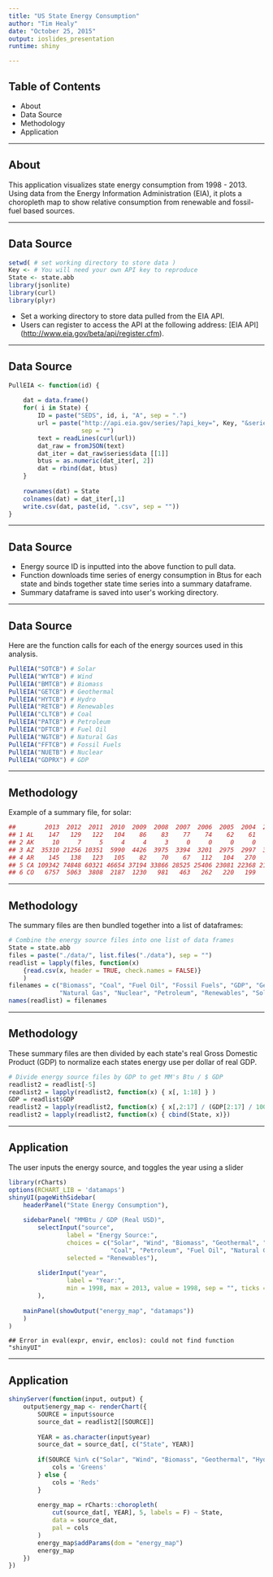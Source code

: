 ```yaml
---
title: "US State Energy Consumption"
author: "Tim Healy"
date: "October 25, 2015"
output: ioslides_presentation
runtime: shiny

---
```

## Table of Contents
- About
- Data Source
- Methodology
- Application

---
## About
This application visualizes state energy consumption from 1998 - 2013. Using data from the Energy Information Administration (EIA), it plots a choropleth map to show relative consumption from renewable and fossil-fuel based sources.

---
## Data Source

```r
setwd( # set working directory to store data )
Key <- # You will need your own API key to reproduce
State <- state.abb
library(jsonlite)
library(curl)
library(plyr)
```
- Set a working directory to store data pulled from the EIA API. 
- Users can register to access the API at the following address: [EIA API] (http://www.eia.gov/beta/api/register.cfm).

---
## Data Source

```r
PullEIA <- function(id) {
    
    dat = data.frame()
    for( i in State) {
        ID = paste("SEDS", id, i, "A", sep = ".")
        url = paste("http://api.eia.gov/series/?api_key=", Key, "&series_id=", ID,  
                    sep = "")
        text = readLines(curl(url))
        dat_raw = fromJSON(text)
        dat_iter = dat_raw$series$data [[1]]
        btus = as.numeric(dat_iter[, 2])
        dat = rbind(dat, btus)
    }
    
    rownames(dat) = State
    colnames(dat) = dat_iter[,1]
    write.csv(dat, paste(id, ".csv", sep = ""))
}
```

---
## Data Source
- Energy source ID is inputted into the above function to pull data. 
- Function downloads time series of energy consumption in Btus for each state and binds together state time series into a summary dataframe. 
- Summary dataframe is saved into user's working directory.

---
## Data Source
Here are the function calls for each of the energy sources used in this analysis. 

```r
PullEIA("SOTCB") # Solar
PullEIA("WYTCB") # Wind
PullEIA("BMTCB") # Biomass
PullEIA("GETCB") # Geothermal
PullEIA("HYTCB") # Hydro
PullEIA("RETCB") # Renewables
PullEIA("CLTCB") # Coal
PullEIA("PATCB") # Petroleum
PullEIA("DFTCB") # Fuel Oil
PullEIA("NGTCB") # Natural Gas
PullEIA("FFTCB") # Fossil Fuels
PullEIA("NUETB") # Nuclear
PullEIA("GDPRX") # GDP
```

---
## Methodology
Example of a summary file, for solar: 

```r
##        2013  2012  2011  2010  2009  2008  2007  2006  2005  2004  2003
## 1 AL    147   129   122   104    86    83    77    74    62    61    75
## 2 AK     10     7     5     4     4     3     0     0     0     0     0
## 3 AZ  35310 21256 10351  5990  4426  3975  3394  3201  2975  2997  3034
## 4 AR    145   138   123   105    82    70    67   112   104   270   406
## 5 CA 109342 74848 60321 46654 37194 33866 28525 25406 23081 22368 21985
## 6 CO   6757  5063  3808  2187  1230   981   463   262   220   199   204
```

---
## Methodology
The summary files are then bundled together into a list of dataframes:

```r
# Combine the energy source files into one list of data frames
State = state.abb
files = paste("./data/", list.files("./data"), sep = "")
readlist = lapply(files, function(x) 
    {read.csv(x, header = TRUE, check.names = FALSE)}
    )
filenames = c("Biomass", "Coal", "Fuel Oil", "Fossil Fuels", "GDP", "Geothermal", "Hydro", 
              "Natural Gas", "Nuclear", "Petroleum", "Renewables", "Solar", "Wind")
names(readlist) = filenames
```

---
## Methodology
These summary files are then divided by each state's real Gross Domestic Product (GDP) to normalize each states energy use per dollar of real GDP. 

```r
# Divide energy source files by GDP to get MM's Btu / $ GDP
readlist2 = readlist[-5]
readlist2 = lapply(readlist2, function(x) { x[, 1:18] } )
GDP = readlist$GDP
readlist2 = lapply(readlist2, function(x) { x[,2:17] / (GDP[2:17] / 1000) })
readlist2 = lapply(readlist2, function(x) { cbind(State, x)})
```

---
## Application
The user inputs the energy source, and toggles the year using a slider

```r
library(rCharts)
options(RCHART_LIB = 'datamaps')
shinyUI(pageWithSidebar(
    headerPanel("State Energy Consumption"),
    
    sidebarPanel( "MMBtu / GDP (Real USD)",
        selectInput("source", 
                label = "Energy Source:",
                choices = c("Solar", "Wind", "Biomass", "Geothermal", "Hydro", "Renewables", 
                            "Coal", "Petroleum", "Fuel Oil", "Natural Gas", "Fossil Fuels", "Nuclear"),
                selected = "Renewables"),
            
        sliderInput("year", 
                label = "Year:",
                min = 1998, max = 2013, value = 1998, sep = "", ticks = FALSE)
        ),
        
    mainPanel(showOutput("energy_map", "datamaps"))
    )
)
```

```
## Error in eval(expr, envir, enclos): could not find function "shinyUI"
```

---
## Application

```r
shinyServer(function(input, output) {
    output$energy_map <- renderChart({
        SOURCE = input$source
        source_dat = readlist2[[SOURCE]]
        
        YEAR = as.character(input$year)
        source_dat = source_dat[, c("State", YEAR)]
        
        if(SOURCE %in% c("Solar", "Wind", "Biomass", "Geothermal", "Hydro", "Renewables")){
            cols = 'Greens'
        } else {
            cols = 'Reds'
        }
        
        energy_map = rCharts::choropleth(
            cut(source_dat[, YEAR], 5, labels = F) ~ State,
            data = source_dat,
            pal = cols
        )
        energy_map$addParams(dom = "energy_map")
        energy_map
    })
})
```



